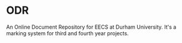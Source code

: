 # ODR
An Online Document Repository for EECS at Durham University. It's a marking system for third and fourth year projects.
